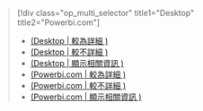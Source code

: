 > [!div class="op_multi_selector" title1="Desktop" title2="Powerbi.com"]
> * [(Desktop | 較為詳細 )](../power-bi-custom-visuals-use.md)
> * [(Desktop | 較不詳細 )](../powerbi-custom-visuals-use-less.md)
> * [(Desktop | 顯示相關資訊 )](../powerbi-custom-visuals-add-to-report-vid.md)
> * [(Powerbi.com | 較為詳細 )](../power-bi-report-add-custom-visual.md)
> * [(Powerbi.com | 較不詳細 )](../powerbi-custom-visuals-add-to-report-less.md)
> * [(Powerbi.com | 顯示相關資訊 )](../powerbi-custom-visuals-add-to-report-vid.md)
> 
> 

